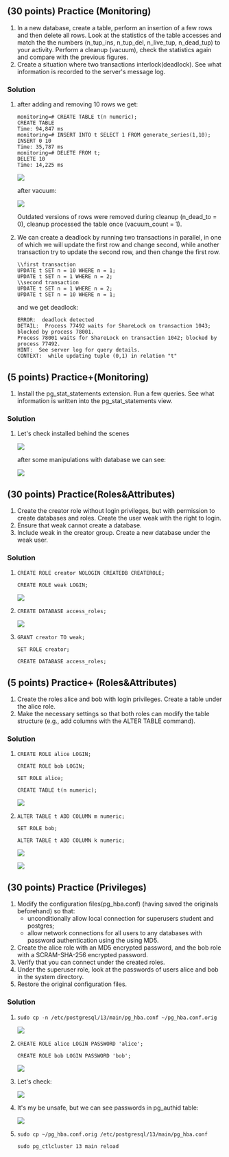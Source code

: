 ## (30 points) Practice (Monitoring)

1. In a new database, create a table, perform an insertion of a few rows and then delete all rows. Look at the statistics of the table accesses and match the the numbers (n_tup_ins, n_tup_del, n_live_tup, n_dead_tup) to your activity. Perform a cleanup (vacuum), check the statistics again and compare with the previous figures.
2. Create a situation where two transactions interlock(deadlock). See what information is recorded to the server's message log.

### Solution

1.  after adding and removing 10 rows we get:

    ```
    monitoring=# CREATE TABLE t(n numeric);
    CREATE TABLE
    Time: 94,847 ms
    monitoring=# INSERT INTO t SELECT 1 FROM generate_series(1,10);
    INSERT 0 10
    Time: 35,787 ms
    monitoring=# DELETE FROM t;
    DELETE 10
    Time: 14,225 ms
    ```

    ![](pictures/mid1-1.png)

    after vacuum:

    ![](pictures/mid1-2.png)

    Outdated versions of rows were removed during cleanup (n_dead_to = 0), cleanup processed the table once (vacuum_count = 1).

2.  We can create a deadlock by running two transactions in parallel, in one of which we will update the first row and change second, while another transaction  try to update the second row, and then change the first row.

    ```
    \\first transaction
    UPDATE t SET n = 10 WHERE n = 1;
    UPDATE t SET n = 1 WHERE n = 2;
    \\second transaction
    UPDATE t SET n = 1 WHERE n = 2;
    UPDATE t SET n = 10 WHERE n = 1;
    ```
    and we get deadlock:

    ```
    ERROR:  deadlock detected
    DETAIL:  Process 77492 waits for ShareLock on transaction 1043; blocked by process 78001.
    Process 78001 waits for ShareLock on transaction 1042; blocked by process 77492.
    HINT:  See server log for query details.
    CONTEXT:  while updating tuple (0,1) in relation "t"
    ```


## (5 points) Practice+(Monitoring)

1. Install the pg_stat_statements extension. Run a few queries. See what information is written into the pg_stat_statements view.

### Solution

1. Let's check installed behind the scenes

    ![](pictures/mid1-3.png)

    after some manipulations with database we can see:

    ![](pictures/mid1-4.png)

## (30 points) Practice(Roles&Attributes)

1. Create the creator role without login privileges, but with permission to create databases and roles. Create the user weak with the right to login. 
2. Ensure that weak cannot create a database. 
3. Include weak in the creator group. Create a new database under the weak user.

### Solution

1. `CREATE ROLE creator NOLOGIN CREATEDB CREATEROLE;`

    `CREATE ROLE weak LOGIN;`

    ![](pictures/mid1-5.png)

2. `CREATE DATABASE access_roles;`

    ![](pictures/mid1-6.png)

3. `GRANT creator TO weak;`

    `SET ROLE creator;`

    `CREATE DATABASE access_roles;`

## (5 points) Practice+ (Roles&Attributes)

1. Create the roles alice and bob with login privileges. Create a table under the alice role.
2. Make the necessary settings so that both roles can modify the table structure (e.g., add columns with the ALTER TABLE command).

### Solution

1. `CREATE ROLE alice LOGIN;`

    `CREATE ROLE bob LOGIN;`

    `SET ROLE alice;`

    `CREATE TABLE t(n numeric);`

    ![](pictures/mid1-7.png)

2. `ALTER TABLE t ADD COLUMN m numeric;`
    
    `SET ROLE bob;`
    
    `ALTER TABLE t ADD COLUMN k numeric;`
    
    ![](pictures/mid1-8.png)

    ![](pictures/mid1-9.png)

## (30 points) Practice (Privileges)

1. Modify the configuration files(pg_hba.conf) (having saved the originals beforehand) so that: 
    * unconditionally allow local connection for superusers student and postgres; 
    * allow network connections for all users to any databases with password authentication using the using MD5.
2. Create the alice role with an MD5 encrypted password, and the bob role with a SCRAM-SHA-256 encrypted password.
3. Verify that you can connect under the created roles.
4. Under the superuser role, look at the passwords of users alice and bob in the system directory.
5. Restore the original configuration files.

### Solution

1. `sudo cp -n /etc/postgresql/13/main/pg_hba.conf ~/pg_hba.conf.orig`

    ![](pictures/mid1-10.png)

2. `CREATE ROLE alice LOGIN PASSWORD 'alice';`

    `CREATE ROLE bob LOGIN PASSWORD 'bob';`

    ![](pictures/mid1-11.png)

3. Let's check:

    ![](pictures/mid1-12.png)

4. It's my be unsafe, but we can see passwords in pg_authid table:

    ![](pictures/mid1-13.png)

5. `sudo cp ~/pg_hba.conf.orig /etc/postgresql/13/main/pg_hba.conf`

    `sudo pg_ctlcluster 13 main reload`